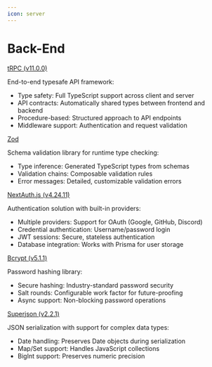 ```yaml
---
icon: server
---
```


# Back-End



[tRPC (v11.0.0)](https://trpc.io/)

End-to-end typesafe API framework:

* Type safety: Full TypeScript support across client and server
* API contracts: Automatically shared types between frontend and backend
* Procedure-based: Structured approach to API endpoints
* Middleware support: Authentication and request validation

[Zod](https://zod.dev/)

Schema validation library for runtime type checking:

* Type inference: Generated TypeScript types from schemas
* Validation chains: Composable validation rules
* Error messages: Detailed, customizable validation errors

[NextAuth.js (v4.24.11)](https://next-auth.js.org/)

Authentication solution with built-in providers:

* Multiple providers: Support for OAuth (Google, GitHub, Discord)
* Credential authentication: Username/password login
* JWT sessions: Secure, stateless authentication
* Database integration: Works with Prisma for user storage

[Bcrypt (v5.1.1)](https://www.npmjs.com/package/bcryptjs-react)

Password hashing library:

* Secure hashing: Industry-standard password security
* Salt rounds: Configurable work factor for future-proofing
* Async support: Non-blocking password operations

[Superjson (v2.2.1)](https://www.npmjs.com/package/superjson)

JSON serialization with support for complex data types:

* Date handling: Preserves Date objects during serialization
* Map/Set support: Handles JavaScript collections
* BigInt support: Preserves numeric precision
